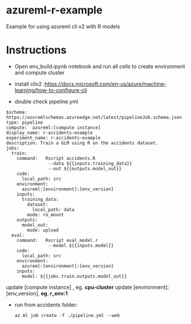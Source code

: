 # azureml-r-example
Example for using azureml cli v2 with R models

# Instructions
- Open env_build.ipynb notebook and run all cells to create environment and compute cluster 
- install cliv2 :https://docs.microsoft.com/en-us/azure/machine-learning/how-to-configure-cli

- double check pipeline.yml

```
$schema: https://azuremlschemas.azureedge.net/latest/pipelineJob.schema.json
type: pipeline
compute:  azureml:[compute instance]
display_name: r-accidents-example
experiment_name: r-accidents-example
description: Train a GLM using R on the accidents dataset.  
jobs:
  train:
    command:   Rscript accidents.R
                --data ${{inputs.training_data}}
                --out ${{outputs.model_out}}
    code:
      local_path: src
    environment:
      azureml:[environment]:[env_version]
    inputs:
      training_data:
        dataset: 
          local_path: data
        mode: ro_mount
    outputs:
      model_out:
        mode: upload
  eval:
    command:   Rscript eval_model.r
                --model ${{inputs.model}}
    code:
      local_path: src
    environment:
      azureml:[environment]:[env_version]
    inputs:
      model: ${{jobs.train.outputs.model_out}}

```
update [compute instance] , eg. <b>cpu-cluster</b>
update [environment]:[env_version], <b>eg. r_env:1</b>

- run from accidents folder: 
  
  <code>az ml job create -f ./pipeline.yml --web</code>
